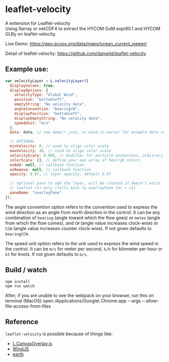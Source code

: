 # leaflet-velocity 

A extension for Leaflet-velocity  
Using Xarray or netCDF4 to extract the HYCOM GoM expt90.1 and HYCOM GLBy on leaflet-velocity.

Live Demo: https://geo.gcoos.org/data/maps/ocean_current_viewer/

Detail of leaflet-velocity: https://github.com/danwild/leaflet-velocity

## Example use:

```javascript
var velocityLayer = L.velocityLayer({
  displayValues: true,
  displayOptions: {
    velocityType: "Global Wind",
    position: "bottomleft",
    emptyString: "No velocity data",
    angleConvention: "bearingCW",
    displayPosition: "bottomleft",
    displayEmptyString: "No velocity data",
    speedUnit: "m/s"
  },
  data: data, // see demo/*.json, or wind-js-server for example data service

  // OPTIONAL
  minVelocity: 0, // used to align color scale
  maxVelocity: 10, // used to align color scale
  velocityScale: 0.005, // modifier for particle animations, arbitrarily defaults to 0.005
  colorScale: [], // define your own array of hex/rgb colors
  onAdd: null, // callback function
  onRemove: null, // callback function
  opacity: 0.97, // layer opacity, default 0.97

  // optional pane to add the layer, will be created if doesn't exist
  // leaflet v1+ only (falls back to overlayPane for < v1)
  paneName: "overlayPane"
});
```

The angle convention option refers to the convention used to express the wind direction as an angle from north direction in the control.
It can be any combination of `bearing` (angle toward which the flow goes) or `meteo` (angle from which the flow comes),
and `CW` (angle value increases clock-wise) or `CCW` (angle value increases counter clock-wise). If not given defaults to `bearingCCW`.

The speed unit option refers to the unit used to express the wind speed in the control.
It can be `m/s` for meter per second, `k/h` for kilometer per hour or `kt` for knots. If not given defaults to `m/s`.


## Build / watch

```shell
npm install
npm run watch
```
After, if you are unable to see the webpack on your browser, run this on terminal (MacOS)
open /Applications/Google\ Chrome.app --args --allow-file-access-from-files  

## Reference

`leaflet-velocity` is possible because of things like:

- [L.CanvasOverlay.js](https://gist.github.com/Sumbera/11114288)
- [WindJS](https://github.com/Esri/wind-js)
- [earth](https://github.com/cambecc/earth)
